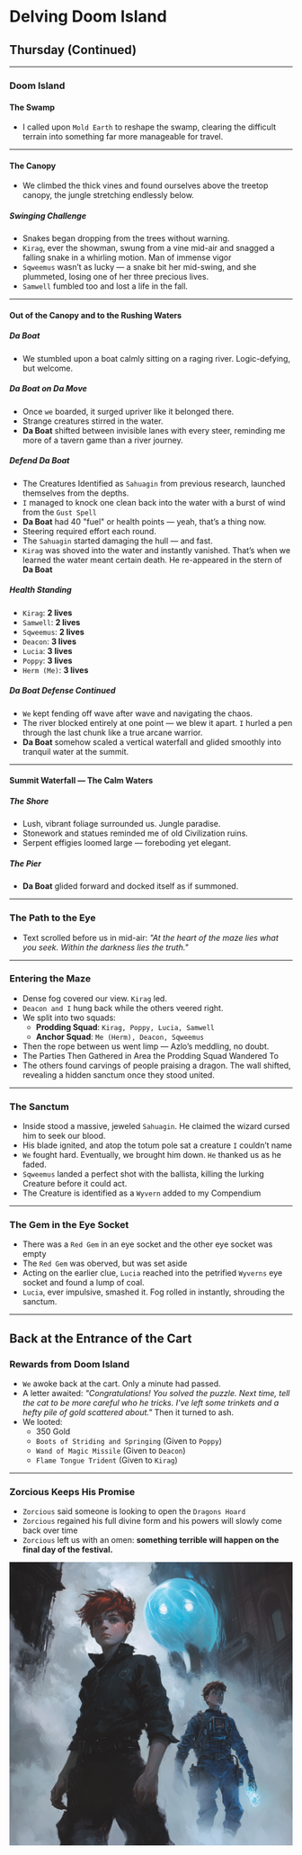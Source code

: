 # Delving Doom Island

## Thursday (Continued)

---

### Doom Island

#### The Swamp

- I called upon `Mold Earth` to reshape the swamp, clearing the difficult terrain into something far more manageable for travel.

---

#### The Canopy

- We climbed the thick vines and found ourselves above the treetop canopy, the jungle stretching endlessly below.

##### Swinging Challenge

- Snakes began dropping from the trees without warning.
- `Kirag`, ever the showman, swung from a vine mid-air and snagged a falling snake in a whirling motion. Man of immense vigor
- `Sqweemus` wasn’t as lucky — a snake bit her mid-swing, and she plummeted, losing one of her three precious lives.
- `Samwell` fumbled too and lost a life in the fall.

---

#### Out of the Canopy and to the Rushing Waters

##### **Da Boat**

- We stumbled upon a boat calmly sitting on a raging river. Logic-defying, but welcome.

##### **Da Boat** on **Da Move**

- Once `we` boarded, it surged upriver like it belonged there.
- Strange creatures stirred in the water.
- **Da Boat** shifted between invisible lanes with every steer, reminding me more of a tavern game than a river journey.

##### Defend **Da Boat**

- The Creatures Identified as `Sahuagin` from previous research, launched themselves from the depths.
- `I` managed to knock one clean back into the water with a burst of wind from the `Gust Spell`
- **Da Boat** had 40 "fuel" or health points — yeah, that’s a thing now.
- Steering required effort each round.
- The `Sahuagin` started damaging the hull — and fast.
- `Kirag` was shoved into the water and instantly vanished. That’s when we learned the water meant certain death. He re-appeared in the stern of **Da Boat**

##### Health Standing

- `Kirag`: **2 lives**
- `Samwell`: **2 lives**
- `Sqweemus`: **2 lives**
- `Deacon`: **3 lives**
- `Lucia`: **3 lives**
- `Poppy`: **3 lives**
- `Herm (Me)`: **3 lives**

##### **Da Boat** Defense Continued

- `We` kept fending off wave after wave and navigating the chaos.
- The river blocked entirely at one point — we blew it apart. `I` hurled a pen through the last chunk like a true arcane warrior.
- **Da Boat** somehow scaled a vertical waterfall and glided smoothly into tranquil water at the summit.

---

#### Summit Waterfall — The Calm Waters

##### The Shore

- Lush, vibrant foliage surrounded us. Jungle paradise.
- Stonework and statues reminded me of old Civilization ruins.
- Serpent effigies loomed large — foreboding yet elegant.

##### The Pier

- **Da Boat** glided forward and docked itself as if summoned.

---

### The Path to the Eye

- Text scrolled before us in mid-air: _"At the heart of the maze lies what you seek. Within the darkness lies the truth."_

---

### Entering the Maze

- Dense fog covered our view. `Kirag` led.
- `Deacon and I` hung back while the others veered right.
- We split into two squads:
  - **Prodding Squad**: `Kirag, Poppy, Lucia, Samwell`
  - **Anchor Squad**: `Me (Herm), Deacon, Sqweemus`
- Then the rope between us went limp — Azlo’s meddling, no doubt.
- The Parties Then Gathered in Area the Prodding Squad Wandered To
- The others found carvings of people praising a dragon. The wall shifted, revealing a hidden sanctum once they stood united.

---

### The Sanctum

- Inside stood a massive, jeweled `Sahuagin`. He claimed the wizard cursed him to seek our blood.
- His blade ignited, and atop the totum pole sat a creature `I` couldn’t name
- `We` fought hard. Eventually, we brought him down. `He` thanked us as he faded.
- `Sqweemus` landed a perfect shot with the ballista, killing the lurking Creature before it could act.
- The Creature is identified as a `Wyvern` added to my Compendium

---

### The Gem in the Eye Socket

- There was a `Red Gem` in an eye socket and the other eye socket was empty
- The `Red Gem` was oberved, but was set aside
- Acting on the earlier clue, `Lucia` reached into the petrified `Wyverns` eye socket and found a lump of coal.
- `Lucia`, ever impulsive, smashed it. Fog rolled in instantly, shrouding the sanctum.

---

## Back at the Entrance of the Cart

### Rewards from Doom Island

- `We` awoke back at the cart. Only a minute had passed.
- A letter awaited: _"Congratulations! You solved the puzzle. Next time, tell the cat to be more careful who he tricks. I've left some trinkets and a hefty pile of gold scattered about."_ Then it turned to ash.
- We looted:
  - 350 Gold
  - `Boots of Striding and Springing` (Given to `Poppy`)
  - `Wand of Magic Missile` (Given to `Deacon`)
  - `Flame Tongue Trident` (Given to `Kirag`)

---

### Zorcious Keeps His Promise

- `Zorcious` said someone is looking to open the `Dragons Hoard`
- `Zorcious` regained his full divine form and his powers will slowly come back over time
- `Zorcious` left us with an omen: **something terrible will happen on the final day of the festival.**

![Deacon Herm and Sqweemus Doom Island](./assets/deaconHermSqweemusDoomIsland.png)
